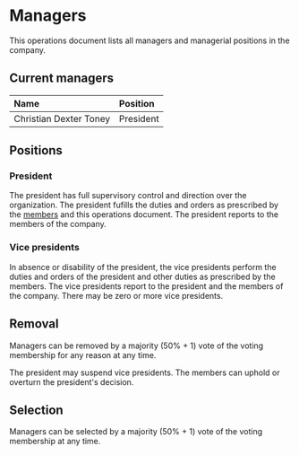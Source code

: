 # Managers
This operations document lists all managers and managerial positions in the company.

## Current managers
| Name | Position |
| :- | :- |
| Christian Dexter Toney | President |

## Positions
### President
The president has full supervisory control and direction over the organization. The president fufills the duties and orders as prescribed by the [members](./members.md) and this operations document. The president reports to the members of the company.

### Vice presidents
In absence or disability of the president, the vice presidents perform the duties and orders of the president and other duties as prescribed by the members. The vice presidents report to the president and the members of the company. There may be zero or more vice presidents.

## Removal
Managers can be removed by a majority (50% + 1) vote of the voting membership for any reason at any time. 

The president may suspend vice presidents. The members can uphold or overturn the president's decision.

## Selection
Managers can be selected by a majority (50% + 1) vote of the voting membership at any time.
